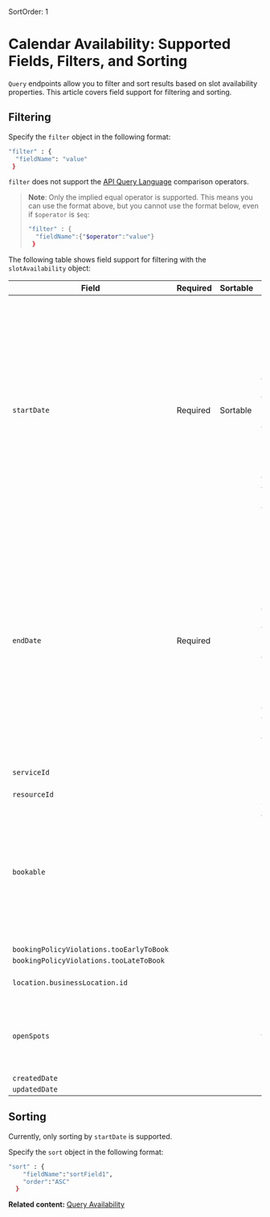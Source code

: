 SortOrder: 1
# Calendar Availability: Supported Fields, Filters, and Sorting

`Query` endpoints allow you to filter and sort results based on slot availability properties. This article covers field support for filtering and sorting.

## Filtering

Specify the `filter` object in the following format:  

```sh
"filter" : {  
  "fieldName": "value"  
 } 
```

`filter` does not support the [API Query Language](https://dev.wix.com/api/rest/getting-started/api-query-language) comparison operators. 

> **Note**: Only the implied equal operator is supported. This means you can use the 
>    format above, but you cannot use the format below, even if `$operator` is `$eq`: 
>    
>    ```sh
>    "filter" : {  
>      "fieldName":{"$operator":"value"}  
>     }
>    ```


The following table shows field support for filtering with the `slotAvailability` object:

| Field           | Required | Sortable | Notes |
| --------------- | -------- | -------| -------------- |
| `startDate`            | Required | Sortable | Returns slots that start at or after this date. If the `timezone` is specified, the `startDate` for the query is according to the local date and time. This means that the timezone offset in the format is ignored.  |
| `endDate`            | Required  |  | Returns slots that end at or before this date. If the `timezone` is specified, the `endDate` for the query is according to the local date and time. This means that the timezone offset in the format is ignored.  |
| `serviceId`            |  |  | Supports multiple values. |
| `resourceId`            |  |  |  |
| `bookable`            |  |  | When filtered by `true`, returns only available slots. Otherwise, returns both available and non-available slots. |
| `bookingPolicyViolations.tooEarlyToBook` |  |  |  |
| `bookingPolicyViolations.tooLateToBook` |  |  |  |
| `location.businessLocation.id`  |  |  | Supports multiple values. |
| `openSpots` |  |  | Returns slots with at least this number of open spots. |
| `createdDate`   |  |  |  |
| `updatedDate`   |  |  |  |

## Sorting 

Currently, only sorting by `startDate` is supported.

Specify the `sort` object in the following format:  

```sh
"sort" : { 
    "fieldName":"sortField1",
    "order":"ASC"
  }
```

__Related content:__
[Query Availability](https://dev.wix.com/api/rest/bookings/bookingsavailabilitycalendar/query-availability)